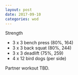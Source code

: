```yaml
---
layout: post
date: 2017-09-10
categories: wod
---
```


<!--
**Chris - <span></span>**
-->

Strength
- 3 x 3 bench press (80%, 164)
- 3 x 3 back squat (80%, 244)
- 3 x 3 deadlift (75%, 259)
- 4 x 12 bird dogs (per side)

Partner workout TBD.
